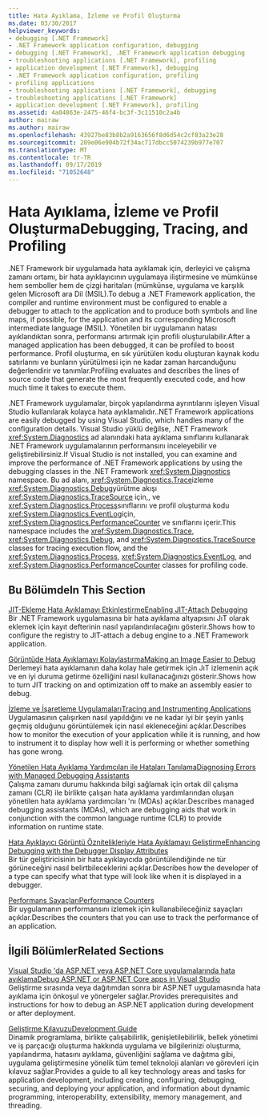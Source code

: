 ```yaml
---
title: Hata Ayıklama, İzleme ve Profil Oluşturma
ms.date: 03/30/2017
helpviewer_keywords:
- debugging [.NET Framework]
- .NET Framework application configuration, debugging
- debugging [.NET Framework], .NET Framework application debugging
- troubleshooting applications [.NET Framework], profiling
- application development [.NET Framework], debugging
- .NET Framework application configuration, profiling
- profiling applications
- troubleshooting applications [.NET Framework], debugging
- troubleshooting applications [.NET Framework]
- application development [.NET Framework], profiling
ms.assetid: 4a04863e-2475-46f4-bc3f-3c11510c2a4b
author: mairaw
ms.author: mairaw
ms.openlocfilehash: 43927be83b8b2a9163656f8d6d54c2cf83a23e28
ms.sourcegitcommit: 289e06e904b72f34ac717dbcc5074239b977e707
ms.translationtype: MT
ms.contentlocale: tr-TR
ms.lasthandoff: 09/17/2019
ms.locfileid: "71052648"
---
```

# <a name="debugging-tracing-and-profiling"></a><span data-ttu-id="93ecf-102">Hata Ayıklama, İzleme ve Profil Oluşturma</span><span class="sxs-lookup"><span data-stu-id="93ecf-102">Debugging, Tracing, and Profiling</span></span>
<span data-ttu-id="93ecf-103">.NET Framework bir uygulamada hata ayıklamak için, derleyici ve çalışma zamanı ortamı, bir hata ayıklayıcının uygulamaya iliştirmesine ve mümkünse hem semboller hem de çizgi haritaları (mümkünse, uygulama ve karşılık gelen Microsoft ara Dil (MSIL).</span><span class="sxs-lookup"><span data-stu-id="93ecf-103">To debug a .NET Framework application, the compiler and runtime environment must be configured to enable a debugger to attach to the application and to produce both symbols and line maps, if possible, for the application and its corresponding Microsoft intermediate language (MSIL).</span></span> <span data-ttu-id="93ecf-104">Yönetilen bir uygulamanın hatası ayıklandıktan sonra, performansı artırmak için profili oluşturulabilir.</span><span class="sxs-lookup"><span data-stu-id="93ecf-104">After a managed application has been debugged, it can be profiled to boost performance.</span></span> <span data-ttu-id="93ecf-105">Profil oluşturma, en sık yürütülen kodu oluşturan kaynak kodu satırlarını ve bunların yürütülmesi için ne kadar zaman harcanduğunu değerlendirir ve tanımlar.</span><span class="sxs-lookup"><span data-stu-id="93ecf-105">Profiling evaluates and describes the lines of source code that generate the most frequently executed code, and how much time it takes to execute them.</span></span>  
  
 <span data-ttu-id="93ecf-106">.NET Framework uygulamalar, birçok yapılandırma ayrıntılarını işleyen Visual Studio kullanılarak kolayca hata ayıklamalıdır.</span><span class="sxs-lookup"><span data-stu-id="93ecf-106">.NET Framework applications are easily debugged by using Visual Studio, which handles many of the configuration details.</span></span> <span data-ttu-id="93ecf-107">Visual Studio yüklü değilse, .NET Framework <xref:System.Diagnostics> ad alanındaki hata ayıklama sınıflarını kullanarak .NET Framework uygulamalarının performansını inceleyebilir ve geliştirebilirsiniz.</span><span class="sxs-lookup"><span data-stu-id="93ecf-107">If Visual Studio is not installed, you can examine and improve the performance of .NET Framework applications by using the debugging classes in the .NET Framework <xref:System.Diagnostics> namespace.</span></span> <span data-ttu-id="93ecf-108">Bu ad alanı, <xref:System.Diagnostics.Trace>izleme <xref:System.Diagnostics.Debug>yürütme akışı <xref:System.Diagnostics.TraceSource> için,, ve <xref:System.Diagnostics.Process>sınıflarını ve profil oluşturma kodu <xref:System.Diagnostics.EventLog>için, <xref:System.Diagnostics.PerformanceCounter> ve sınıflarını içerir.</span><span class="sxs-lookup"><span data-stu-id="93ecf-108">This namespace includes the <xref:System.Diagnostics.Trace>, <xref:System.Diagnostics.Debug>, and <xref:System.Diagnostics.TraceSource> classes for tracing execution flow, and the <xref:System.Diagnostics.Process>, <xref:System.Diagnostics.EventLog>, and <xref:System.Diagnostics.PerformanceCounter> classes for profiling code.</span></span>  
  
## <a name="in-this-section"></a><span data-ttu-id="93ecf-109">Bu Bölümde</span><span class="sxs-lookup"><span data-stu-id="93ecf-109">In This Section</span></span>  
 [<span data-ttu-id="93ecf-110">JIT-Ekleme Hata Ayıklamayı Etkinleştirme</span><span class="sxs-lookup"><span data-stu-id="93ecf-110">Enabling JIT-Attach Debugging</span></span>](enabling-jit-attach-debugging.md)  
 <span data-ttu-id="93ecf-111">Bir .NET Framework uygulamasına bir hata ayıklama altyapısını JıT olarak eklemek için kayıt defterinin nasıl yapılandırılacağını gösterir.</span><span class="sxs-lookup"><span data-stu-id="93ecf-111">Shows how to configure the registry to JIT-attach a debug engine to a .NET Framework application.</span></span>  
  
 [<span data-ttu-id="93ecf-112">Görüntüde Hata Ayıklamayı Kolaylaştırma</span><span class="sxs-lookup"><span data-stu-id="93ecf-112">Making an Image Easier to Debug</span></span>](making-an-image-easier-to-debug.md)  
 <span data-ttu-id="93ecf-113">Derlemeyi hata ayıklamanın daha kolay hale getirmek için JıT izlemenin açık ve en iyi duruma getirme özelliğini nasıl kullanacağınızı gösterir.</span><span class="sxs-lookup"><span data-stu-id="93ecf-113">Shows how to turn JIT tracking on and optimization off to make an assembly easier to debug.</span></span>  
  
 [<span data-ttu-id="93ecf-114">İzleme ve İşaretleme Uygulamaları</span><span class="sxs-lookup"><span data-stu-id="93ecf-114">Tracing and Instrumenting Applications</span></span>](tracing-and-instrumenting-applications.md)  
 <span data-ttu-id="93ecf-115">Uygulamasının çalışırken nasıl yapıldığını ve ne kadar iyi bir şeyin yanlış geçmiş olduğunu görüntülemek için nasıl ekleneceğini açıklar.</span><span class="sxs-lookup"><span data-stu-id="93ecf-115">Describes how to monitor the execution of your application while it is running, and how to instrument it to display how well it is performing or whether something has gone wrong.</span></span>  
  
 [<span data-ttu-id="93ecf-116">Yönetilen Hata Ayıklama Yardımcıları ile Hataları Tanılama</span><span class="sxs-lookup"><span data-stu-id="93ecf-116">Diagnosing Errors with Managed Debugging Assistants</span></span>](diagnosing-errors-with-managed-debugging-assistants.md)  
 <span data-ttu-id="93ecf-117">Çalışma zamanı durumu hakkında bilgi sağlamak için ortak dil çalışma zamanı (CLR) ile birlikte çalışan hata ayıklama yardımlarından oluşan yönetilen hata ayıklama yardımcıları 'nı (MDAs) açıklar.</span><span class="sxs-lookup"><span data-stu-id="93ecf-117">Describes managed debugging assistants (MDAs), which are debugging aids that work in conjunction with the common language runtime (CLR) to provide information on runtime state.</span></span>  
  
 [<span data-ttu-id="93ecf-118">Hata Ayıklayıcı Görüntü Öznitelikleriyle Hata Ayıklamayı Geliştirme</span><span class="sxs-lookup"><span data-stu-id="93ecf-118">Enhancing Debugging with the Debugger Display Attributes</span></span>](enhancing-debugging-with-the-debugger-display-attributes.md)  
 <span data-ttu-id="93ecf-119">Bir tür geliştiricisinin bir hata ayıklayıcıda görüntülendiğinde ne tür görüneceğini nasıl belirtbileceklerini açıklar.</span><span class="sxs-lookup"><span data-stu-id="93ecf-119">Describes how the developer of a type can specify what that type will look like when it is displayed in a debugger.</span></span>  
  
 [<span data-ttu-id="93ecf-120">Performans Sayaçları</span><span class="sxs-lookup"><span data-stu-id="93ecf-120">Performance Counters</span></span>](performance-counters.md)  
 <span data-ttu-id="93ecf-121">Bir uygulamanın performansını izlemek için kullanabileceğiniz sayaçları açıklar.</span><span class="sxs-lookup"><span data-stu-id="93ecf-121">Describes the counters that you can use to track the performance of an application.</span></span>  
  
## <a name="related-sections"></a><span data-ttu-id="93ecf-122">İlgili Bölümler</span><span class="sxs-lookup"><span data-stu-id="93ecf-122">Related Sections</span></span>  
 [<span data-ttu-id="93ecf-123">Visual Studio 'da ASP.NET veya ASP.NET Core uygulamalarında hata ayıklama</span><span class="sxs-lookup"><span data-stu-id="93ecf-123">Debug ASP.NET or ASP.NET Core apps in Visual Studio</span></span>](/visualstudio/debugger/debugging-aspnet-and-ajax-applications)  
 <span data-ttu-id="93ecf-124">Geliştirme sırasında veya dağıtımdan sonra bir ASP.NET uygulamasında hata ayıklama için önkoşul ve yönergeler sağlar.</span><span class="sxs-lookup"><span data-stu-id="93ecf-124">Provides prerequisites and instructions for how to debug an ASP.NET application during development or after deployment.</span></span>  
  
 [<span data-ttu-id="93ecf-125">Geliştirme Kılavuzu</span><span class="sxs-lookup"><span data-stu-id="93ecf-125">Development Guide</span></span>](../development-guide.md)  
 <span data-ttu-id="93ecf-126">Dinamik programlama, birlikte çalışabilirlik, genişletilebilirlik, bellek yönetimi ve iş parçacığı oluşturma hakkında uygulama ve bilgilerinizi oluşturma, yapılandırma, hatasını ayıklama, güvenliğini sağlama ve dağıtma gibi, uygulama geliştirmesine yönelik tüm temel teknoloji alanları ve görevleri için kılavuz sağlar.</span><span class="sxs-lookup"><span data-stu-id="93ecf-126">Provides a guide to all key technology areas and tasks for application development, including creating, configuring, debugging, securing, and deploying your application, and information about dynamic programming, interoperability, extensibility, memory management, and threading.</span></span>
